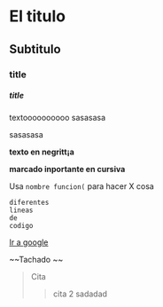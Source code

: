 # El titulo

## Subtitulo

### title

##### title

textoooooooooo
sasasasa

sasasasa

**texto en negritt¡a**

**marcado inportante en cursiva**

Usa `nombre funcion(` para hacer X cosa

```
diferentes
lineas
de
codigo
```

[Ir a google](http://www.google.es)

~~Tachado ~~

> Cita
>
> > cita 2
> > sadadad

